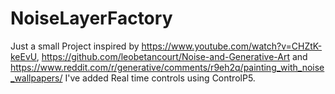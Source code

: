 # NoiseLayerFactory

Just a small Project inspired by https://www.youtube.com/watch?v=CHZtK-keEvU, https://github.com/leobetancourt/Noise-and-Generative-Art and https://www.reddit.com/r/generative/comments/r9eh2q/painting_with_noise_wallpapers/
I've added Real time controls using ControlP5.